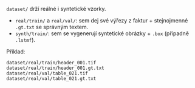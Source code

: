 `dataset/` drží reálné i syntetické vzorky.

- `real/train/` a `real/val/`: sem dej své výřezy z faktur + stejnojmenné `.gt.txt` se správným textem.
- `synth/train/`: sem se vygenerují syntetické obrázky + `.box` (případně `.lstmf`).

Příklad:
```
dataset/real/train/header_001.tif
dataset/real/train/header_001.gt.txt
dataset/real/val/table_021.tif
dataset/real/val/table_021.gt.txt
```
